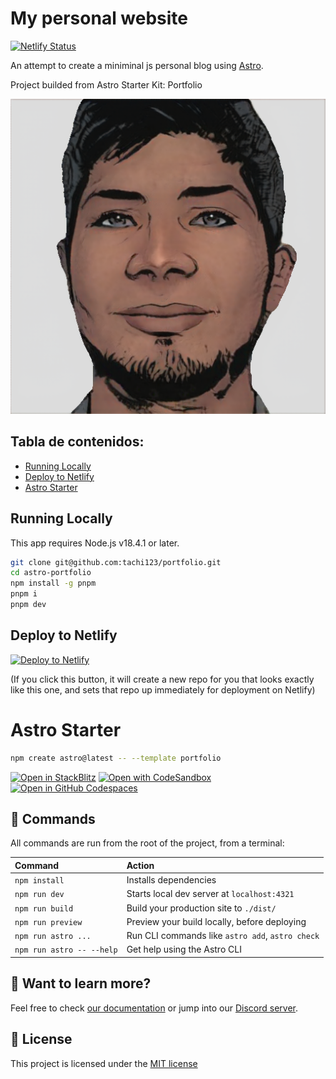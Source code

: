 # My personal website
[![Netlify Status](https://api.netlify.com/api/v1/badges/149bffd1-d933-4e32-9d15-b6c040cdfd3f/deploy-status)](https://app.netlify.com/sites/jnramirez/deploys)

An attempt to create a miniminal js personal blog using
[Astro](https://astro.build/).

Project builded from Astro Starter Kit: Portfolio

![avatar](/public/assets/portrait.png)

## Tabla de contenidos:

- [Running Locally](#running-locally)
- [Deploy to Netlify](#deploy-to-netlify)
- [Astro Starter](#astro-starter)


## Running Locally

This app requires Node.js v18.4.1 or later.

```bash
git clone git@github.com:tachi123/portfolio.git
cd astro-portfolio
npm install -g pnpm
pnpm i
pnpm dev
```

## Deploy to Netlify

[![Deploy to Netlify](https://www.netlify.com/img/deploy/button.svg)](https://app.netlify.com/start/deploy?repository=https://github.com/tachi123/portfolio&utm_source=github&utm_medium=nextstarter-cs&utm_campaign=devex-cs)

(If you click this button, it will create a new repo for you that looks exactly like this one, and sets that repo up immediately for deployment on Netlify)

# Astro Starter

```sh
npm create astro@latest -- --template portfolio
```

[![Open in StackBlitz](https://developer.stackblitz.com/img/open_in_stackblitz.svg)](https://stackblitz.com/github/withastro/astro/tree/latest/examples/portfolio)
[![Open with CodeSandbox](https://assets.codesandbox.io/github/button-edit-lime.svg)](https://codesandbox.io/p/sandbox/github/withastro/astro/tree/latest/examples/portfolio)
[![Open in GitHub Codespaces](https://github.com/codespaces/badge.svg)](https://codespaces.new/withastro/astro?devcontainer_path=.devcontainer/portfolio/devcontainer.json)

## 🧞 Commands

All commands are run from the root of the project, from a terminal:

| Command                   | Action                                           |
| :------------------------ | :----------------------------------------------- |
| `npm install`             | Installs dependencies                            |
| `npm run dev`             | Starts local dev server at `localhost:4321`      |
| `npm run build`           | Build your production site to `./dist/`          |
| `npm run preview`         | Preview your build locally, before deploying     |
| `npm run astro ...`       | Run CLI commands like `astro add`, `astro check` |
| `npm run astro -- --help` | Get help using the Astro CLI                     |

## 👀 Want to learn more?

Feel free to check [our documentation](https://docs.astro.build) or jump into our [Discord server](https://astro.build/chat).

## 📝 License

This project is licensed under the [MIT license](/LICENSE)
